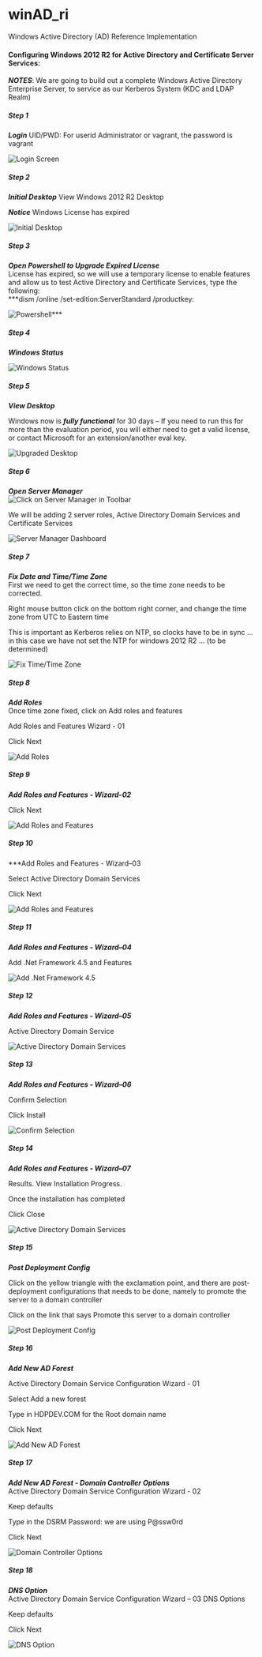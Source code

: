 # winAD_ri
Windows Active Directory (AD) Reference Implementation

#### Configuring Windows 2012 R2 for Active Directory and Certificate Server Services:
***NOTES***:  We are going to build out a complete Windows Active Directory Enterprise Server, to service as our Kerberos System (KDC and LDAP Realm) 

##### Step 1
***Login***
UID/PWD:   For userid Administrator or vagrant, the password is vagrant 

![Login Screen](https://github.com/lel9999/winAD_ri/blob/master/images/firstLogin.png "Login Screen")
      
##### Step 2
***Initial Desktop***
View Windows 2012 R2 Desktop

***Notice*** Windows License has expired

![Initial Desktop](https://github.com/lel9999/winAD_ri/blob/master/images/firstDesktop.png "Initial Desktop")

##### Step 3
***Open Powershell to Upgrade Expired License*** <br/>
License has expired, so we will use a temporary license to enable features and allow us to test Active Directory and Certificate Services, type the following: <br/>
***dism /online /set-edition:ServerStandard /productkey: <product key>

![Powershell]( https://github.com/lel9999/winAD_ri/blob/master/images/powershell.png "Powershell")***

##### Step 4
***Windows Status***

![Windows Status](https://github.com/lel9999/winAD_ri/blob/master/images/addfeatures_status.png "Windws Status")

##### Step 5
***View Desktop***

Windows now is ***fully functional*** for 30 days – If you need to run this for more than the evaluation period, 
you will either need to get a valid license, or contact Microsoft for an extension/another eval key.

![Upgraded Desktop](https://github.com/lel9999/winAD_ri/blob/master/images/upgradedDesktop.png "Upgraded Desktop")

##### Step 6
***Open Server Manager*** <br/>
![Click on Server Manager in Toolbar](https://github.com/lel9999/winAD_ri/blob/master/images/desktop_smallbar.jpg "Click on Server Manager in Toolbar")

We will be adding 2 server roles, Active Directory Domain Services and Certificate Services

![Server Manager Dashboard](https://github.com/lel9999/winAD_ri/blob/master/images/servermanagerDashboard.png "Server Manager Dashboard")

##### Step 7
***Fix Date and Time/Time Zone*** <br/>
First we need to get the correct time, so the time zone needs to be corrected.

Right mouse button click on the bottom right corner, and change the time zone from UTC to Eastern time

This is important as Kerberos relies on NTP, so clocks have to be in sync  … in this case we have not set the NTP for windows 2012 R2 …
(to be determined)


![Fix Time/Time Zone](https://github.com/lel9999/winAD_ri/blob/master/images/timezone.png "Fix Time/Time Zone")

##### Step 8
***Add Roles*** <br/>
Once time zone fixed, click on Add roles and features

Add Roles and Features Wizard - 01

Click Next

![Add Roles](https://github.com/lel9999/winAD_ri/blob/master/images/addRole.png "Add Roles")

##### Step 9
***Add Roles and Features - Wizard-02*** <br/>

Click Next

![Add Roles and Features](https://github.com/lel9999/winAD_ri/blob/master/images/addRole_wizard_02.png "Add Roles and Features")


##### Step 10
***Add Roles and Features - Wizard–03

Select Active Directory Domain Services  <br/>

Click Next

![Add Roles and Features](https://github.com/lel9999/winAD_ri/blob/master/images/addRole_wizard_03.png "Add Roles and Features - Select AD Domain Services")

##### Step 11
***Add Roles and Features - Wizard–04*** <br/>

Add .Net Framework 4.5 and Features

![Add .Net Framework 4.5](https://github.com/lel9999/winAD_ri/blob/master/images/addRole_wizard_04.png "Add .Net Framework 4.5")

##### Step 12
***Add Roles and Features - Wizard–05*** <br/>

Active Directory Domain Service

![Active Directory Domain Services](https://github.com/lel9999/winAD_ri/blob/master/images/addRole_wizard_05.png "Active Directory Domain Services")

##### Step 13
***Add Roles and Features - Wizard–06*** <br/>

Confirm Selection

Click Install

![Confirm Selection](https://github.com/lel9999/winAD_ri/blob/master/images/addRole_wizard_06.png "Confirm Selection")

##### Step 14
***Add Roles and Features - Wizard–07*** <br/>

Results.  View Installation Progress.

Once the installation has completed

Click Close


![Active Directory Domain Services](https://github.com/lel9999/winAD_ri/blob/master/images/addRole_wizard_07.png "Active Directory Domain Services")

##### Step 15
***Post Deployment Config***

Click on the yellow triangle with the exclamation point, and there are post-deployment configurations that needs to be done, namely to promote the server to a domain controller

Click on the link that says Promote this server to a domain  controller

![Post Deployment Config](https://github.com/lel9999/winAD_ri/blob/master/images/postDeploymentConfig.png "Post Deployment Config")

##### Step 16
***Add New AD Forest***

Active Directory Domain Service Configuration 
Wizard - 01

Select Add a new forest

Type in HDPDEV.COM for the Root domain name

Click Next

![Add New AD Forest](https://github.com/lel9999/winAD_ri/blob/master/images/ad_newforest_wizard-01.png "Add New AD Forest")


##### Step 17
***Add New AD Forest - Domain Controller Options*** <br/>
Active Directory Domain Service Configuration 
Wizard - 02

Keep defaults

Type in the DSRM Password:  we are using P@ssw0rd

Click Next

![Domain Controller Options](https://github.com/lel9999/winAD_ri/blob/master/images/ad_newforest_wizard-02.png "Domain Controller Options")



##### Step 18
***DNS Option*** <br/>
Active Directory Domain Service Configuration 
Wizard – 03
DNS Options

Keep defaults

Click Next

![DNS Option](https://github.com/lel9999/winAD_ri/blob/master/images/ad_newforest_wizard-03.png "DNS Option")



